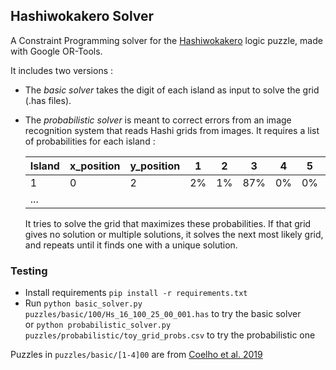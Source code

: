 ## Hashiwokakero Solver

A Constraint Programming solver for the [Hashiwokakero](https://en.wikipedia.org/wiki/Hashiwokakero) logic puzzle, made with Google OR-Tools.

It includes two versions :
- The *basic solver* takes the digit of each island as input to solve the grid (.has files).
- The *probabilistic solver* is meant to correct errors from an image recognition system that reads Hashi grids from images. It requires a list of probabilities for each island :

  | Island | x_position | y_position | 1  | 2  | 3   | 4  | 5  | 6  | 7  | 8   |
  |--------|------------|------------|----|----|-----|----|----|----|----|-----|
  | 1      | 0          | 2          | 2% | 1% | 87% | 0% | 0% | 0% | 0% | 10% |
  | ...    |            |            |    |    |     |    |    |    |    |     |

  It tries to solve the grid that maximizes these probabilities. If that grid gives no solution or multiple solutions, it solves the next most likely grid, and repeats until it finds one with a unique solution.
### Testing

- Install requirements `pip install -r requirements.txt`
- Run `python basic_solver.py puzzles/basic/100/Hs_16_100_25_00_001.has` to try the basic solver \
 or `python probabilistic_solver.py puzzles/probabilistic/toy_grid_probs.csv` to try the probabilistic one

Puzzles in `puzzles/basic/[1-4]00` are from [Coelho et al. 2019](https://arxiv.org/abs/1905.00973)